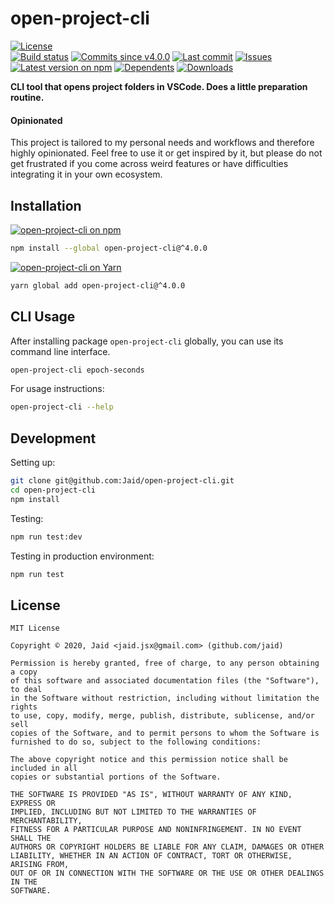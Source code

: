 # open-project-cli


<a href="https://raw.githubusercontent.com/Jaid/open-project-cli/master/license.txt"><img src="https://img.shields.io/github/license/Jaid/open-project-cli?style=flat-square" alt="License"/></a>  
<a href="https://actions-badge.atrox.dev/Jaid/open-project-cli/goto"><img src="https://img.shields.io/endpoint.svg?style=flat-square&url=https%3A%2F%2Factions-badge.atrox.dev%2FJaid%2Fopen-project-cli%2Fbadge" alt="Build status"/></a> <a href="https://github.com/Jaid/open-project-cli/commits"><img src="https://img.shields.io/github/commits-since/Jaid/open-project-cli/v4.0.0?style=flat-square&logo=github" alt="Commits since v4.0.0"/></a> <a href="https://github.com/Jaid/open-project-cli/commits"><img src="https://img.shields.io/github/last-commit/Jaid/open-project-cli?style=flat-square&logo=github" alt="Last commit"/></a> <a href="https://github.com/Jaid/open-project-cli/issues"><img src="https://img.shields.io/github/issues/Jaid/open-project-cli?style=flat-square&logo=github" alt="Issues"/></a>  
<a href="https://npmjs.com/package/open-project-cli"><img src="https://img.shields.io/npm/v/open-project-cli?style=flat-square&logo=npm&label=latest%20version" alt="Latest version on npm"/></a> <a href="https://github.com/Jaid/open-project-cli/network/dependents"><img src="https://img.shields.io/librariesio/dependents/npm/open-project-cli?style=flat-square&logo=npm" alt="Dependents"/></a> <a href="https://npmjs.com/package/open-project-cli"><img src="https://img.shields.io/npm/dm/open-project-cli?style=flat-square&logo=npm" alt="Downloads"/></a>

**CLI tool that opens project folders in VSCode. Does a little preparation routine.**

#### Opinionated

This project is tailored to my personal needs and workflows and therefore highly opinionated. Feel free to use it or get inspired by it, but please do not get frustrated if you come across weird features or have difficulties integrating it in your own ecosystem.














## Installation
<a href="https://npmjs.com/package/open-project-cli"><img src="https://img.shields.io/badge/npm-open--project--cli-C23039?style=flat-square&logo=npm" alt="open-project-cli on npm"/></a>
```bash
npm install --global open-project-cli@^4.0.0
```
<a href="https://yarnpkg.com/package/open-project-cli"><img src="https://img.shields.io/badge/Yarn-open--project--cli-2F8CB7?style=flat-square&logo=yarn&logoColor=white" alt="open-project-cli on Yarn"/></a>
```bash
yarn global add open-project-cli@^4.0.0
```




## CLI Usage
After installing package `open-project-cli` globally, you can use its command line interface.
```bash
open-project-cli epoch-seconds
```
For usage instructions:
```bash
open-project-cli --help
```




## Development



Setting up:
```bash
git clone git@github.com:Jaid/open-project-cli.git
cd open-project-cli
npm install
```
Testing:
```bash
npm run test:dev
```
Testing in production environment:
```bash
npm run test
```


## License
```text
MIT License

Copyright © 2020, Jaid <jaid.jsx@gmail.com> (github.com/jaid)

Permission is hereby granted, free of charge, to any person obtaining a copy
of this software and associated documentation files (the "Software"), to deal
in the Software without restriction, including without limitation the rights
to use, copy, modify, merge, publish, distribute, sublicense, and/or sell
copies of the Software, and to permit persons to whom the Software is
furnished to do so, subject to the following conditions:

The above copyright notice and this permission notice shall be included in all
copies or substantial portions of the Software.

THE SOFTWARE IS PROVIDED "AS IS", WITHOUT WARRANTY OF ANY KIND, EXPRESS OR
IMPLIED, INCLUDING BUT NOT LIMITED TO THE WARRANTIES OF MERCHANTABILITY,
FITNESS FOR A PARTICULAR PURPOSE AND NONINFRINGEMENT. IN NO EVENT SHALL THE
AUTHORS OR COPYRIGHT HOLDERS BE LIABLE FOR ANY CLAIM, DAMAGES OR OTHER
LIABILITY, WHETHER IN AN ACTION OF CONTRACT, TORT OR OTHERWISE, ARISING FROM,
OUT OF OR IN CONNECTION WITH THE SOFTWARE OR THE USE OR OTHER DEALINGS IN THE
SOFTWARE.
```
